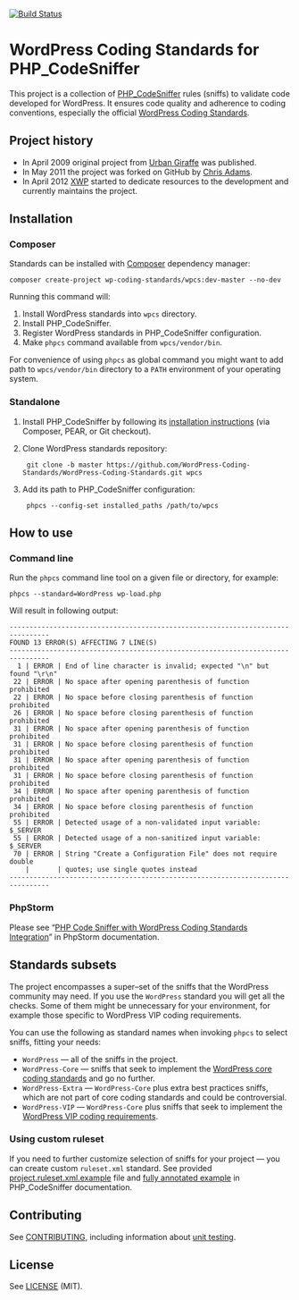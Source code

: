 [![Build Status](https://travis-ci.org/WordPress-Coding-Standards/WordPress-Coding-Standards.png?branch=master)](https://travis-ci.org/WordPress-Coding-Standards/WordPress-Coding-Standards)

# WordPress Coding Standards for PHP_CodeSniffer

This project is a collection of [PHP_CodeSniffer](https://github.com/squizlabs/PHP_CodeSniffer) rules (sniffs) to validate code developed for WordPress. It ensures code quality and adherence to coding conventions, especially the official [WordPress Coding Standards](http://make.wordpress.org/core/handbook/coding-standards/).

## Project history

 - In April 2009 original project from [Urban Giraffe](http://urbangiraffe.com/articles/wordpress-codesniffer-standard/) was published.
 - In May 2011 the project was forked on GitHub by [Chris Adams](http://chrisadams.me.uk/).
 - In April 2012 [XWP](https://xwp.co/) started to dedicate resources to the development and currently maintains the project.

## Installation

### Composer

Standards can be installed with [Composer](https://getcomposer.org/) dependency manager:

    composer create-project wp-coding-standards/wpcs:dev-master --no-dev

Running this command will:

1. Install WordPress standards into `wpcs` directory.  
2. Install PHP_CodeSniffer.
3. Register WordPress standards in PHP_CodeSniffer configuration.
4. Make `phpcs` command available from `wpcs/vendor/bin`.

For convenience of using `phpcs` as global command you might want to add path to `wpcs/vendor/bin` directory to a `PATH` environment of your operating system.

### Standalone

1. Install PHP_CodeSniffer by following its [installation instructions](https://github.com/squizlabs/PHP_CodeSniffer#installation) (via Composer, PEAR, or Git checkout).

2. Clone WordPress standards repository:

        git clone -b master https://github.com/WordPress-Coding-Standards/WordPress-Coding-Standards.git wpcs

3. Add its path to PHP_CodeSniffer configuration: 

        phpcs --config-set installed_paths /path/to/wpcs

## How to use

### Command line

Run the `phpcs` command line tool on a given file or directory, for example:

    phpcs --standard=WordPress wp-load.php

Will result in following output:

	--------------------------------------------------------------------------------
	FOUND 13 ERROR(S) AFFECTING 7 LINE(S)
	--------------------------------------------------------------------------------
	  1 | ERROR | End of line character is invalid; expected "\n" but found "\r\n"
	 22 | ERROR | No space after opening parenthesis of function  prohibited
	 22 | ERROR | No space before closing parenthesis of function  prohibited
	 26 | ERROR | No space before closing parenthesis of function  prohibited
	 31 | ERROR | No space after opening parenthesis of function  prohibited
	 31 | ERROR | No space before closing parenthesis of function  prohibited
	 31 | ERROR | No space after opening parenthesis of function  prohibited
	 31 | ERROR | No space before closing parenthesis of function  prohibited
	 34 | ERROR | No space after opening parenthesis of function  prohibited
	 34 | ERROR | No space before closing parenthesis of function  prohibited
	 55 | ERROR | Detected usage of a non-validated input variable: $_SERVER
	 55 | ERROR | Detected usage of a non-sanitized input variable: $_SERVER
	 70 | ERROR | String "Create a Configuration File" does not require double
		|       | quotes; use single quotes instead
	--------------------------------------------------------------------------------

### PhpStorm

Please see “[PHP Code Sniffer with WordPress Coding Standards Integration](http://confluence.jetbrains.com/display/PhpStorm/WordPress+Development+using+PhpStorm#WordPressDevelopmentusingPhpStorm-PHPCodeSnifferwithWordPressCodingStandardsIntegrationinPhpStorm)” in PhpStorm documentation.

## Standards subsets

The project encompasses a super–set of the sniffs that the WordPress community may need. If you use the `WordPress` standard you will get all the checks. Some of them might be unnecessary for your environment, for example those specific to WordPress VIP coding requirements.

You can use the following as standard names when invoking `phpcs` to select sniffs, fitting your needs:

 - `WordPress` — all of the sniffs in the project.
 - `WordPress-Core` — sniffs that seek to implement the [WordPress core coding standards](http://make.wordpress.org/core/handbook/coding-standards/) and go no further.
 - `WordPress-Extra` — `WordPress-Core` plus extra best practices sniffs, which are not part of core coding standards and could be controversial.
 - `WordPress-VIP` — `WordPress-Core` plus sniffs that seek to implement the [WordPress VIP coding requirements](http://vip.wordpress.com/documentation/code-review-what-we-look-for/).


### Using custom ruleset

If you need to further customize selection of sniffs for your project — you can create custom `ruleset.xml` standard. See provided [project.ruleset.xml.example](project.ruleset.xml.example) file and [fully annotated example](https://github.com/squizlabs/PHP_CodeSniffer/wiki/Annotated-ruleset.xml) in PHP_CodeSniffer documentation.

## Contributing

See [CONTRIBUTING](CONTRIBUTING.md), including information about [unit testing](CONTRIBUTING.md#unit-testing).

## License

See [LICENSE](LICENSE) (MIT).